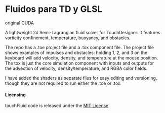 # Fluidos para TD y GLSL

original CUDA

A lightweight 2d Semi-Lagrangian fluid solver for TouchDesigner. It features vorticity confinement, temperature, buoyancy, and obstacles.

The repo has a .toe project file and a .tox component file. The project file shows examples of impulses and obstacles: holding 1, 2, and 3 on the keyboard will add velocity, density, and temperature at the mouse position. The tox is just the core simulation component with inputs and outputs for the advection of velocity, density/temperature, and RGBA color fields.

I have added the shaders as separate files for easy editing and versioning, though they are not required to run either the .toe or .tox.


#### Licensing
touchFluid code is released under the [MIT License](https://github.com/kamindustries/touchFluid/blob/master/LICENSE).
